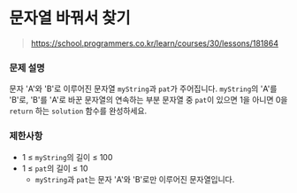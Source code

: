 # 문자열 바꿔서 찾기

> https://school.programmers.co.kr/learn/courses/30/lessons/181864

### 문제 설명

문자 'A'와 'B'로 이루어진 문자열 `myString`과 `pat`가 주어집니다. `myString`의 'A'를 'B'로, 'B'를 'A'로 바꾼 문자열의 연속하는 부분 문자열 중 `pat`이 있으면 1을 아니면 0을 `return` 하는 `solution` 함수를 완성하세요.

### 제한사항

- 1 ≤ `myString`의 길이 ≤ 100
- 1 ≤ `pat`의 길이 ≤ 10
  - `myString`과 `pat`는 문자 'A'와 'B'로만 이루어진 문자열입니다.

